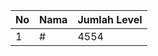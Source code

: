 | No | Nama            | Jumlah Level |
|----|-----------------|--------------|
| 1  | #    |    4554        |
